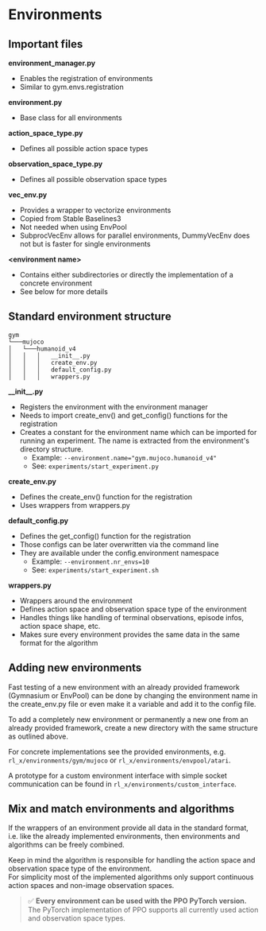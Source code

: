 # Environments


## Important files
**environment_manager.py**
- Enables the registration of environments
- Similar to gym.envs.registration

**environment.py**
- Base class for all environments

**action_space_type.py**
- Defines all possible action space types

**observation_space_type.py**
- Defines all possible observation space types

**vec_env.py**
- Provides a wrapper to vectorize environments
- Copied from Stable Baselines3
- Not needed when using EnvPool
- SubprocVecEnv allows for parallel environments, DummyVecEnv does not but is faster for single environments

**\<environment name\>**
- Contains either subdirectories or directly the implementation of a concrete environment
- See below for more details


## Standard environment structure
```
gym
└───mujoco
│   └───humanoid_v4
│   │   │   __init__.py
│   │   │   create_env.py
│   │   │   default_config.py
│   │   │   wrappers.py
```

**\_\_init__.py**
- Registers the environment with the environment manager
- Needs to import create_env() and get_config() functions for the registration
- Creates a constant for the environment name which can be imported for running an experiment. The name is extracted from the environment's directory structure.
    - Example: ```--environment.name="gym.mujoco.humanoid_v4"```
    - See: ```experiments/start_experiment.py```

**create_env.py**
- Defines the create_env() function for the registration
- Uses wrappers from wrappers.py

**default_config.py**
- Defines the get_config() function for the registration
- Those configs can be later overwritten via the command line
- They are available under the config.environment namespace
    - Example: ```--environment.nr_envs=10```
    - See: ```experiments/start_experiment.sh```

**wrappers.py**
- Wrappers around the environment
- Defines action space and observation space type of the environment
- Handles things like handling of terminal observations, episode infos, action space shape, etc.
- Makes sure every environment provides the same data in the same format for the algorithm


## Adding new environments
Fast testing of a new environment with an already provided framework (Gymnasium or EnvPool) can be done by changing the environment name in the create_env.py file or even make it a variable and add it to the config file.

To add a completely new environment or permanently a new one from an already provided framework, create a new directory with the same structure as outlined above.

For concrete implementations see the provided environments, e.g. ```rl_x/environments/gym/mujoco``` or ```rl_x/environments/envpool/atari```.

A prototype for a custom environment interface with simple socket communication can be found in ```rl_x/environments/custom_interface```.


## Mix and match environments and algorithms
If the wrappers of an environment provide all data in the standard format, i.e. like the already implemented environments, then environments and algorithms can be freely combined.  

Keep in mind the algorithm is responsible for handling the action space and observation space type of the environment.  
For simplicity most of the implemented algorithms only support continuous action spaces and non-image observation spaces.  

> ✅ **Every environment can be used with the PPO PyTorch version.** The PyTorch implementation of PPO supports all currently used action and observation space types.
